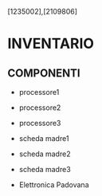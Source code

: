 [1235002],[2109806]
# INVENTARIO

## COMPONENTI

- processore1

- processore2

- processore3

- scheda madre1

- scheda madre2

- scheda madre3

- Elettronica Padovana

